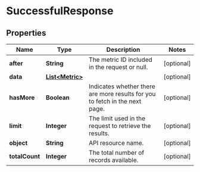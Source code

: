 
# SuccessfulResponse

## Properties
Name | Type | Description | Notes
------------ | ------------- | ------------- | -------------
**after** | **String** | The metric ID included in the request or null. |  [optional]
**data** | [**List&lt;Metric&gt;**](Metric.md) |  |  [optional]
**hasMore** | **Boolean** | Indicates whether there are more results for you to fetch in the next page. |  [optional]
**limit** | **Integer** | The limit used in the request to retrieve the results. |  [optional]
**object** | **String** | API resource name. |  [optional]
**totalCount** | **Integer** | The total number of records available. |  [optional]



